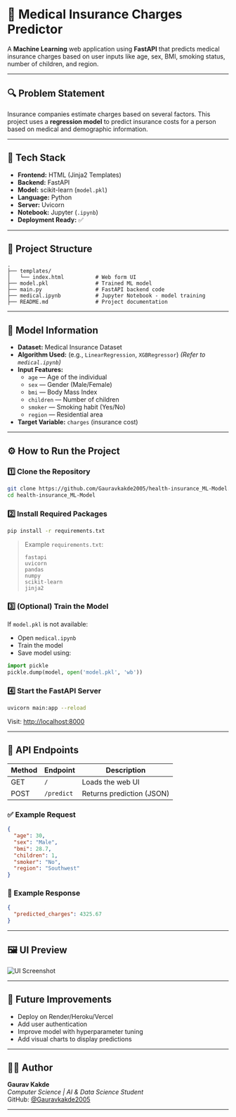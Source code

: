 # 🏥 Medical Insurance Charges Predictor

A **Machine Learning** web application using **FastAPI** that predicts medical insurance charges based on user inputs like age, sex, BMI, smoking status, number of children, and region.

---

## 🔍 Problem Statement

Insurance companies estimate charges based on several factors. This project uses a **regression model** to predict insurance costs for a person based on medical and demographic information.

---

## 🚀 Tech Stack

- **Frontend:** HTML (Jinja2 Templates)
- **Backend:** FastAPI
- **Model:** scikit-learn (`model.pkl`)
- **Language:** Python
- **Server:** Uvicorn
- **Notebook:** Jupyter (`.ipynb`)
- **Deployment Ready:** ✅

---

## 📂 Project Structure

```
.
├── templates/
│   └── index.html          # Web form UI
├── model.pkl               # Trained ML model
├── main.py                 # FastAPI backend code
├── medical.ipynb           # Jupyter Notebook - model training
├── README.md               # Project documentation
```

---

## 🧠 Model Information

- **Dataset:** Medical Insurance Dataset
- **Algorithm Used:** (e.g., `LinearRegression`, `XGBRegressor`) *(Refer to `medical.ipynb`)*
- **Input Features:**
  - `age` — Age of the individual
  - `sex` — Gender (Male/Female)
  - `bmi` — Body Mass Index
  - `children` — Number of children
  - `smoker` — Smoking habit (Yes/No)
  - `region` — Residential area
- **Target Variable:** `charges` (insurance cost)

---

## ⚙️ How to Run the Project

### 1️⃣ Clone the Repository

```bash
git clone https://github.com/Gauravkakde2005/health-insurance_ML-Model.git
cd health-insurance_ML-Model
```

### 2️⃣ Install Required Packages

```bash
pip install -r requirements.txt
```

> Example `requirements.txt`:
> ```
> fastapi
> uvicorn
> pandas
> numpy
> scikit-learn
> jinja2
> ```

### 3️⃣ (Optional) Train the Model

If `model.pkl` is not available:

- Open `medical.ipynb`
- Train the model
- Save model using:

```python
import pickle
pickle.dump(model, open('model.pkl', 'wb'))
```

### 4️⃣ Start the FastAPI Server

```bash
uvicorn main:app --reload
```

Visit: [http://localhost:8000](http://localhost:8000)

---

## 📮 API Endpoints

| Method | Endpoint   | Description               |
|--------|------------|---------------------------|
| GET    | `/`        | Loads the web UI          |
| POST   | `/predict` | Returns prediction (JSON) |

### ✅ Example Request

```json
{
  "age": 30,
  "sex": "Male",
  "bmi": 28.7,
  "children": 1,
  "smoker": "No",
  "region": "Southwest"
}
```

### 🔁 Example Response

```json
{
  "predicted_charges": 4325.67
}
```

---

## 🖼️ UI Preview

![UI Screenshot](./d5b8d053-b53f-475e-bb22-4ba7cdf321d7.png)

---

## 🔮 Future Improvements

- Deploy on Render/Heroku/Vercel
- Add user authentication
- Improve model with hyperparameter tuning
- Add visual charts to display predictions

---

## 🙋‍♂️ Author

**Gaurav Kakde**  
*Computer Science | AI & Data Science Student*  
GitHub: [@Gauravkakde2005](https://github.com/Gauravkakde2005)

---

